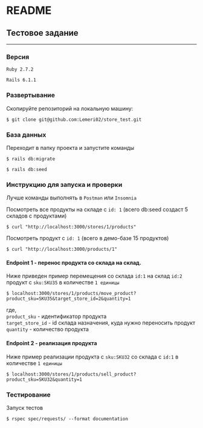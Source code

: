 # README

## Тестовое задание

---

### Версия

`Ruby 2.7.2`

`Rails 6.1.1`

### Развертывание

Скопируйте репозиторий на локальную машину:

```
$ git clone git@github.com:Lemeri02/store_test.git
```

### База данных

Переходит в папку проекта и запустите команды

```
$ rails db:migrate
```

```
$ rails db:seed
```

### Инструкцию для запуска и проверки

Лучше команды выполнять в `Postman` или `Insomnia`

Посмотреть все продукты на складе с `id: 1` (всего db:seed создаст 5 складов с продуктами)

```
$ curl "http://localhost:3000/stores/1/products"
```

Посмотреть продукт с `id: 1` (всего в демо-базе 15 продуктов)

```
$ curl "http://localhost:3000/products/1"
```

#### Endpoint 1 - перенос продукта со склада на склад.

Ниже приведен пример перемещения со склада `id:1` на склад `id:2` продукт с `sku:SKU35` в количестве `1 единицы`

```
$ localhost:3000/stores/1/products/move_product?product_sku=SKU35&target_store_id=2&quantity=1
```
где, <br>
`product_sku` - идентификатор продукта <br>
`target_store_id` - id склада назначения, куда нужно переносить продукт <br>
`quantity` - количество продукта


#### Endpoint 2 - реализация продукта

Ниже пример реализации продукта с `sku:SKU32` со склада с `id:1` в количестве `1 единицы`

```
$ localhost:3000/stores/1/products/sell_product?product_sku=SKU32&quantity=1
```

### Тестирование
Запуск тестов

```
$ rspec spec/requests/ --format documentation
```
